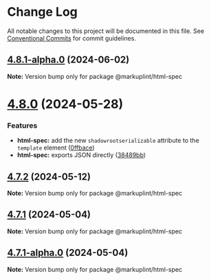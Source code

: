 # Change Log

All notable changes to this project will be documented in this file.
See [Conventional Commits](https://conventionalcommits.org) for commit guidelines.

## [4.8.1-alpha.0](https://github.com/markuplint/markuplint/compare/@markuplint/html-spec@4.8.0...@markuplint/html-spec@4.8.1-alpha.0) (2024-06-02)

**Note:** Version bump only for package @markuplint/html-spec





# [4.8.0](https://github.com/markuplint/markuplint/compare/@markuplint/html-spec@4.7.2...@markuplint/html-spec@4.8.0) (2024-05-28)

### Features

- **html-spec:** add the new `shadowrootserializable` attribute to the `template` element ([0ffbace](https://github.com/markuplint/markuplint/commit/0ffbace70332dfc7394bdb79c58abf1695c7fe5b))
- **html-spec:** exports JSON directly ([38489bb](https://github.com/markuplint/markuplint/commit/38489bbac006ecdfd5af6a4a55db5fb46c281202))

## [4.7.2](https://github.com/markuplint/markuplint/compare/@markuplint/html-spec@4.7.1...@markuplint/html-spec@4.7.2) (2024-05-12)

**Note:** Version bump only for package @markuplint/html-spec

## [4.7.1](https://github.com/markuplint/markuplint/compare/@markuplint/html-spec@4.7.1-alpha.0...@markuplint/html-spec@4.7.1) (2024-05-04)

**Note:** Version bump only for package @markuplint/html-spec

## [4.7.1-alpha.0](https://github.com/markuplint/markuplint/compare/@markuplint/html-spec@4.7.0...@markuplint/html-spec@4.7.1-alpha.0) (2024-05-04)

**Note:** Version bump only for package @markuplint/html-spec
